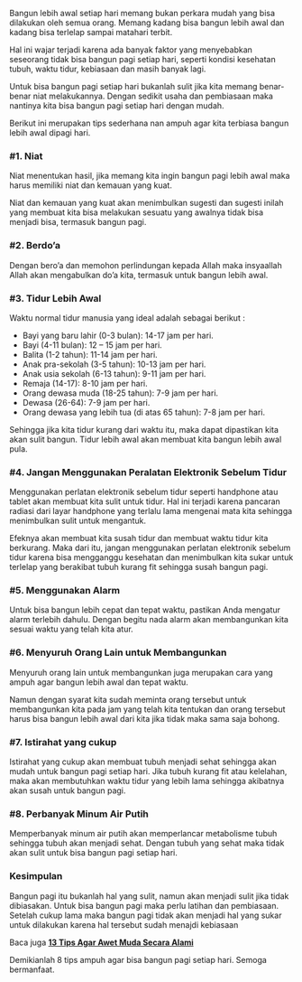 <!--t 8 Tips Ampuh agar Terbiasa Bangun Pagi Setiap Hari t-->
<!--d Inilah 8 tips ampuh agar mudah bangun subuh dan bangun pagi lebih awal setiap hari sehingga tubuh menjadi segar dan lebih sehat untuk beraktifitas. d-->
<!--tag bangun pagi,bangun subuh,tidur nyenyak,kesehatan tag-->
<!--image https://masrud.com/content/images/tidur.jpg image-->

Bangun lebih awal setiap hari memang bukan perkara mudah yang bisa dilakukan oleh semua orang. Memang kadang bisa bangun lebih awal dan kadang bisa terlelap sampai matahari terbit. 

Hal ini wajar terjadi karena ada banyak faktor yang menyebabkan seseorang tidak bisa bangun pagi setiap hari, seperti kondisi kesehatan tubuh, waktu tidur, kebiasaan dan masih banyak lagi.

Untuk bisa bangun pagi setiap hari bukanlah sulit jika kita memang benar-benar niat melakukannya. Dengan sedikit usaha dan pembiasaan maka nantinya kita bisa bangun pagi setiap hari dengan mudah. 

Berikut ini merupakan tips sederhana nan ampuh agar kita terbiasa bangun lebih awal dipagi hari.

<h3>#1. Niat</h3>
Niat menentukan hasil, jika memang kita ingin bangun pagi lebih awal maka harus memiliki niat dan kemauan yang kuat. 

Niat dan kemauan yang kuat akan menimbulkan sugesti dan sugesti inilah yang membuat kita bisa melakukan sesuatu yang awalnya tidak bisa menjadi bisa, termasuk bangun pagi.

<h3>#2. Berdo’a</h3>
Dengan bero’a dan memohon perlindungan kepada Allah maka insyaallah Allah akan mengabulkan do’a kita, termasuk untuk bangun lebih awal. 

<h3>#3. Tidur Lebih Awal</h3>
Waktu normal tidur manusia yang ideal adalah sebagai berikut :

 - Bayi yang baru lahir (0-3 bulan): 14-17 jam per hari.
 - Bayi (4-11 bulan): 12 – 15 jam per hari.
 - Balita (1-2 tahun): 11-14 jam per hari.
 - Anak pra-sekolah (3-5 tahun): 10-13 jam per hari.
 - Anak usia sekolah (6-13 tahun): 9-11 jam per hari.
 - Remaja (14-17): 8-10 jam per hari.
 - Orang dewasa muda (18-25 tahun): 7-9 jam per hari.
 - Dewasa (26-64): 7-9 jam per hari.
 - Orang dewasa yang lebih tua (di atas 65 tahun): 7-8 jam per hari.

Sehingga jika kita tidur kurang dari waktu itu, maka dapat dipastikan kita akan sulit bangun. Tidur lebih awal akan membuat kita bangun lebih awal pula.

<h3>#4. Jangan Menggunakan Peralatan Elektronik Sebelum Tidur</h3>
Menggunakan perlatan elektronik sebelum tidur seperti handphone atau tablet akan membuat kita sulit untuk tidur. Hal ini terjadi karena pancaran radiasi dari layar handphone yang terlalu lama mengenai mata kita sehingga menimbulkan sulit untuk mengantuk.

Efeknya akan membuat kita susah tidur dan membuat waktu tidur kita berkurang. Maka dari itu, jangan menggunakan perlatan elektronik sebelum tidur karena bisa mengganggu kesehatan dan menimbulkan kita sukar untuk terlelap yang berakibat tubuh kurang fit sehingga susah bangun pagi.

<h3>#5. Menggunakan Alarm</h3>
Untuk bisa bangun lebih cepat dan tepat waktu, pastikan Anda mengatur alarm terlebih dahulu. Dengan begitu nada alarm akan membangunkan kita sesuai waktu yang telah kita atur.

<h3>#6. Menyuruh Orang Lain untuk Membangunkan</h3>
Menyuruh orang lain untuk membangunkan juga merupakan cara yang ampuh agar bangun lebih awal dan tepat waktu. 

Namun dengan syarat kita sudah meminta orang tersebut untuk membangunkan kita pada jam yang telah kita tentukan dan orang tersebut harus bisa bangun lebih awal dari kita jika tidak maka sama saja bohong.

<h3>#7. Istirahat yang cukup</h3>
Istirahat yang cukup akan membuat tubuh menjadi sehat sehingga akan mudah untuk bangun pagi setiap hari. Jika tubuh kurang fit atau kelelahan, maka akan membutuhkan waktu tidur yang lebih lama sehingga akibatnya akan susah untuk bangun pagi.

<h3>#8. Perbanyak Minum Air Putih</h3>
Memperbanyak minum air putih akan memperlancar metabolisme tubuh sehingga tubuh akan menjadi sehat. Dengan tubuh yang sehat maka tidak akan sulit untuk bisa bangun pagi setiap hari.

<h3>Kesimpulan</h3>
Bangun pagi itu bukanlah hal yang sulit, namun akan menjadi sulit jika tidak dibiasakan. Untuk bisa bangun pagi maka perlu latihan dan pembiasaan. Setelah cukup lama maka bangun pagi tidak akan menjadi hal yang sukar untuk dilakukan karena hal tersebut sudah menajdi kebiasaan

Baca juga **[13 Tips Agar Awet Muda Secara Alami][2]**

Demikianlah 8 tips ampuh agar bisa bangun pagi setiap hari. Semoga bermanfaat.

  [2]: https://masrud.com/post/tips-awet-muda-secara-alami